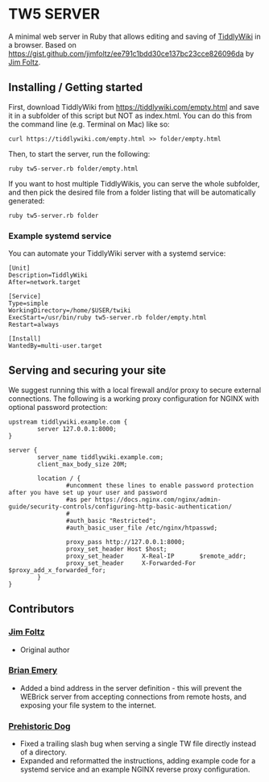 # TW5 SERVER

A minimal web server in Ruby that allows editing and saving of [TiddlyWiki](https://tiddlywiki.com) in a browser. Based on https://gist.github.com/jimfoltz/ee791c1bdd30ce137bc23cce826096da by [Jim Foltz](https://gist.github.com/jimfoltz).

## Installing / Getting started
First, download TiddlyWiki from https://tiddlywiki.com/empty.html and save it in a subfolder of this script but NOT as index.html. You can do this from the command line (e.g. Terminal on Mac) like so:

`curl https://tiddlywiki.com/empty.html >> folder/empty.html`

Then, to start the server, run the following:

`ruby tw5-server.rb folder/empty.html`

If you want to host multiple TiddlyWikis, you can serve the whole subfolder, and then pick the desired file from a folder listing that will be automatically generated:

`ruby tw5-server.rb folder`

### Example systemd service

You can automate your TiddlyWiki server with a systemd service:

```
[Unit]
Description=TiddlyWiki
After=network.target

[Service]
Type=simple
WorkingDirectory=/home/$USER/twiki
ExecStart=/usr/bin/ruby tw5-server.rb folder/empty.html
Restart=always

[Install]
WantedBy=multi-user.target
```

## Serving and securing your site
We suggest running this with a local firewall and/or proxy to secure external connections. The following is a working proxy configuration for NGINX with optional password protection:

```nginx
upstream tiddlywiki.example.com {
        server 127.0.0.1:8000;
}

server {
        server_name tiddlywiki.example.com;
        client_max_body_size 20M;

        location / {
                #uncomment these lines to enable password protection after you have set up your user and password
                #as per https://docs.nginx.com/nginx/admin-guide/security-controls/configuring-http-basic-authentication/
                #
                #auth_basic "Restricted";
                #auth_basic_user_file /etc/nginx/htpasswd;

                proxy_pass http://127.0.0.1:8000;
                proxy_set_header Host $host;
                proxy_set_header     X-Real-IP       $remote_addr;
                proxy_set_header     X-Forwarded-For $proxy_add_x_forwarded_for;
        }
}
```

## Contributors
### [Jim Foltz](https://gist.github.com/jimfoltz)
- Original author
### [Brian Emery](https://github.com/brianemery)
- Added a bind address in the server definition - this will prevent the WEBrick server from accepting connections from remote hosts, and exposing your file system to the internet.
### [Prehistoric Dog](https://github.com/korikori)
- Fixed a trailing slash bug when serving a single TW file directly instead of a directory.
- Expanded and reformatted the instructions, adding example code for a systemd service and an example NGINX reverse proxy configuration.
